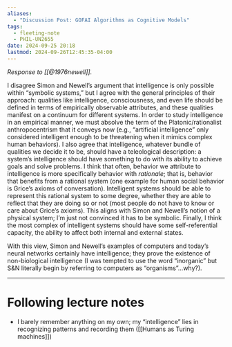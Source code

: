 ```yaml
---
aliases:
  - "Discussion Post: GOFAI Algorithms as Cognitive Models"
tags:
  - fleeting-note
  - PHIL-UN2655
date: 2024-09-25 20:18
lastmod: 2024-09-26T12:45:35-04:00
---
```

*Response to [[@1976newell]].*

I disagree Simon and Newell’s argument that intelligence is only possible within “symbolic systems,” but I agree with the general principles of their approach: qualities like intelligence, consciousness, and even life should be defined in terms of empirically observable attributes, and these qualities manifest on a continuum for different systems. In order to study intelligence in an empirical manner, we must absolve the term of the Platonic/rationalist anthropocentrism that it conveys now (e.g., “artificial intelligence” only considered intelligent enough to be threatening when it mimics complex human behaviors). I also agree that intelligence, whatever bundle of qualities we decide it to be, should have a teleological description: a system’s intelligence should have something to do with its ability to achieve goals and solve problems. I think that often, behavior we attribute to intelligence is more specifically behavior with *rationale*; that is, behavior that benefits from a rational system (one example for human social behavior is Grice’s axioms of conversation). Intelligent systems should be able to represent this rational system to some degree, whether they are able to reflect that they are doing so or not (most people do not have to know or care about Grice’s axioms). This aligns with Simon and Newell’s notion of a physical system; I’m just not convinced it has to be symbolic. Finally, I think the most complex of intelligent systems should have some self-referential capacity, the ability to affect both internal and external states.

With this view, Simon and Newell’s examples of computers and today’s neural networks certainly have intelligence; they prove the existence of non-biological intelligence (I was tempted to use the word “inorganic” but S&N literally begin by referring to computers as “organisms”…why?).

---
# Following lecture notes

- I barely remember anything on my own; my “intelligence” lies in recognizing patterns and recording them ([[Humans as Turing machines]])